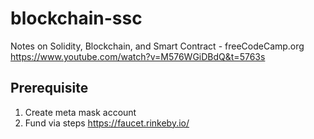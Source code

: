 # blockchain-ssc
Notes on Solidity, Blockchain, and Smart Contract - freeCodeCamp.org
https://www.youtube.com/watch?v=M576WGiDBdQ&t=5763s

## Prerequisite
1. Create meta mask account
2. Fund via steps https://faucet.rinkeby.io/
